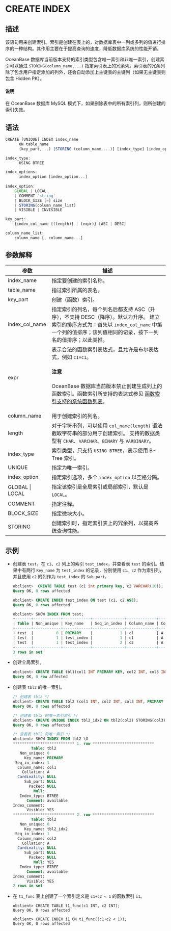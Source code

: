 # CREATE INDEX

## 描述

该语句用来创建索引。索引是创建在表上的，对数据库表中一列或多列的值进行排序的一种结构。其作用主要在于提高查询的速度，降低数据库系统的性能开销。

OceanBase 数据库当前版本支持的索引类型包含唯一索引和非唯一索引，创建索引可以通过 `STORING(column_name,...)`  指定索引表上的冗余列。索引表的冗余列除了包含用户指定添加的列外，还会自动添加上主键表的主键列（如果无主键表则包含 Hidden PK）。

  <main id="notice" type='explain'>
    <h4>说明</h4>
    <p>在 OceanBase 数据库 MySQL 模式下，如果删除表中的所有索引列，则所创建的索引失效。</p>
  </main>

## 语法

```javascript
CREATE [UNIQUE] INDEX index_name 
      ON table_name 
      (key_part,...) [STORING (column_name,...)] [index_type] [index_options] 

index_type: 
      USING BTREE

index_options: 
      index_option [index_option...]
      
index_option: 
    GLOBAL | LOCAL
    | COMMENT 'string'
    | BLOCK_SIZE [=] size
    | STORING(column_name_list) 
    | VISIBLE | INVISIBLE

key_part: 
    {index_col_name [(length)] | (expr)} [ASC | DESC]

column_name_list: 
    column_name [, column_name...]
```

## 参数解释

|     **参数**      |                                                             **描述**                                                              |
|-----------------|---------------------------------------------------------------------------------------------------------------------------------|
| index_name      | 指定要创建的索引名称。                                                                                                                     |
| table_name      | 指过索引所属的表名。                                                                                                                      |
| key_part        | 创建（函数）索引。 |
| index_col_name  | 指定索引的列名，每个列名后都支持 ASC（升序），不支持 DESC（降序）。默认为升序。 建立索引的排序方式为：首先以 `index_col_name` 中第一个列的值排序；该列值相同的记录，按下一列名的值排序；以此类推。 |
| expr            | 表示合法的函数索引表达式，且允许是布尔表达式，例如 `c1=c1`。<main id="notice" type='notice'><h4>注意</h4><p> OceanBase 数据库当前版本禁止创建生成列上的函数索引。函数索引所支持的表达式参见 <a href="../../../../../700.reference/300.database-object-management/100.manage-object-of-mysql-mode/500.manage-indexes-of-mysql-mode/500.function-index-list-of-supported-functions-of-mysql-mode.md"> 函数索引支持的系统函数列表</a>。 </p></main>         |
| column_name     | 用于创建索引的列名。                                                                                                                      |
| length          | 对于字符串列，可以使用 `col_name(length)` 语法截取字符串的部分用于创建索引。 支持的数据类型有 `CHAR`、`VARCHAR`、`BINARY` 与 `VARBINARY`。              |
| index_type      | 索引类型，只支持 `USING BTREE`，表示使用 B-Tree 索引。                                                                                          |
| UNIQUE          | 指定为唯一索引。                                                                                                                        |
| index_option    | 指定索引选项，多个 `index_option` 以空格分隔。                                                                                                 |
| GLOBAL \| LOCAL | 指定该索引是全局索引或局部索引，默认是 `LOCAL`。                                                                                                    |
| COMMENT         | 指定注释。                                                                                                                           |
| BLOCK_SIZE      | 指定微块大小。                                                                                                                         |
| STORING         | 创建索引时，指定索引表上的冗余列，以提高系统查询性能。                                                                                                        |

## 示例

* 创建表 `test`，在 `c1`、`c2` 列上的索引 `test_index`，并查看表 `test` 的索引。结果中有两行 `Key_name` 为 `test_index` 的记录，分别使用 `c1`、`c2` 作为索引列，并且使用 `c2` 的列作为 `test_index` 的 `Sub_part。`

  ```sql
  obclient>  CREATE TABLE test (c1 int primary key, c2 VARCHAR(10));
  Query OK, 0 rows affected 
  
  obclient> CREATE INDEX test_index ON test (c1, c2 ASC);
  Query OK, 0 rows affected 
  
  obclient> SHOW INDEX FROM test;
  +-------+------------+------------+--------------+-------------+-----------+-------------+----------+--------+------+------------+-----------+---------------+---------+
  | Table | Non_unique | Key_name   | Seq_in_index | Column_name | Collation | Cardinality | Sub_part | Packed | Null | Index_type | Comment   | Index_comment | Visible |
  +-------+------------+------------+--------------+-------------+-----------+-------------+----------+--------+------+------------+-----------+---------------+---------+
  | test  |          0 | PRIMARY    |            1 | c1          | A         |        NULL | NULL     | NULL   |      | BTREE      | available |               | YES     |
  | test  |          1 | test_index |            1 | c1          | A         |        NULL | NULL     | NULL   |      | BTREE      | available |               | YES     |
  | test  |          1 | test_index |            2 | c2          | A         |        NULL | NULL     | NULL   | YES  | BTREE      | available |               | YES     |
  +-------+------------+------------+--------------+-------------+-----------+-------------+----------+--------+------+------------+-----------+---------------+---------+
  3 rows in set
  ```

* 创建全局索引。

  ```sql
  obclient> CREATE TABLE tbl1(col1 INT PRIMARY KEY, col2 INT, col3 INT, INDEX IDX(col2) GLOBAL);
  Query OK, 0 row affected
  ```

* 创建表 `tbl2` 的唯一索引。

   ```sql
   /* 创建表 tbl2 */
   obclient> CREATE TABLE tbl2 (col1 INT, col2 INT, col3 INT, PRIMARY KEY(col1));
   Query OK, 0 rows affected

   /* 创建表 tbl2 的唯一索引索引 */
   obclient> CREATE UNIQUE INDEX tbl2_idx2 ON tbl2(col2) STORING(col3);
   Query OK, 0 rows affected

   /* 查看表 tbl2 的唯一索引 */
   obclient> SHOW INDEX FROM tbl2 \G
  *************************** 1. row ***************************
           Table: tbl2
      Non_unique: 0
        Key_name: PRIMARY
    Seq_in_index: 1
     Column_name: col1
       Collation: A
     Cardinality: NULL
        Sub_part: NULL
          Packed: NULL
            Null:
      Index_type: BTREE
         Comment: available
   Index_comment:
         Visible: YES
   *************************** 2. row ***************************
           Table: tbl2
      Non_unique: 0
        Key_name: tbl2_idx2
    Seq_in_index: 1
     Column_name: col2
       Collation: A
     Cardinality: NULL
        Sub_part: NULL
          Packed: NULL
            Null: YES
      Index_type: BTREE
         Comment: available
   Index_comment:
         Visible: YES
   2 rows in set 
  ```

* 在 `t1_func` 表上创建了一个索引定义是 `c1+c2 < 1` 的函数索引 `i1`。
  
  ```shell
  obclient> CREATE TABLE t1_func(c1 INT, c2 INT);
  Query OK, 0 rows affected 

  obclient> CREATE INDEX i1 ON t1_func((c1+c2 < 1));
  Query OK, 0 rows affected
  ```
